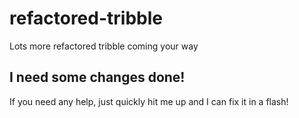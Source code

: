 # refactored-tribble

Lots more refactored tribble coming your way

## I need some changes done!

If you need any help, just quickly hit me up and I can fix it in a flash!

